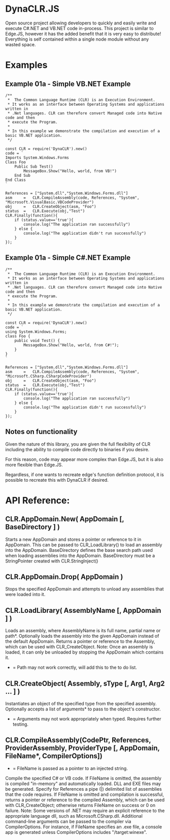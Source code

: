 # DynaCLR.JS

Open source project allowing developers to quickly and easily write and execute C#.NET and VB.NET code in-process. This project is similar to Edge.JS, however it has the added benefit that it is very easy to distribute! Everything is self contained within a single node module without any wasted space.

# Examples

## Example 01a - Simple VB.NET Example

```
/**
 *  The Common Language Runtime (CLR) is an Execution Environment.
 * It works as an interface between Operating Systems and applications written in
 * .Net languages. CLR can therefore convert Managed code into Native code and then
 * execute the Program.
 *
 * In this example we demonstrate the compilation and execution of a basic VB.NET application.
 */
 
const CLR = require('DynaCLR').new()
code = `
Imports System.Windows.Forms
Class Foo
	Public Sub Test()
		MessageBox.Show("Hello, world, from VB!")
	End Sub
End Class
`

References = ["System.dll","System.Windows.Forms.dll"]
asm 	=	CLR.CompileAssembly(code, References, "System", "Microsoft.VisualBasic.VBCodeProvider")
obj 	=	CLR.CreateObject(asm, "Foo")
status	=	CLR.Execute(obj,"Test")
CLR.Finally(function(){
	if (status.value=='true'){
		console.log("The application ran successfully")
	} else {
		console.log("The application didn't run successfully")
	}
});
```

## Example 01a - Simple C#.NET Example

```
/**
 *  The Common Language Runtime (CLR) is an Execution Environment.
 * It works as an interface between Operating Systems and applications written in
 * .Net languages. CLR can therefore convert Managed code into Native code and then
 * execute the Program.
 *
 * In this example we demonstrate the compilation and execution of a basic VB.NET application.
 */
 
const CLR = require('DynaCLR').new()
code = `
using System.Windows.Forms;
class Foo {
	public void Test() {
		MessageBox.Show("Hello, world, from C#!");
	}
}
`

References = ["System.dll","System.Windows.Forms.dll"]
asm 	=	CLR.CompileAssembly(code, References, "System", "Microsoft.CSharp.CSharpCodeProvider")
obj 	=	CLR.CreateObject(asm, "Foo")
status	=	CLR.Execute(obj,"Test")
CLR.Finally(function(){
	if (status.value=='true'){
		console.log("The application ran successfully")
	} else {
		console.log("The application didn't run successfully")
	}
});
```

## Notes on functionality

Given the nature of this library, you are given the full flexibility of CLR including the ability to compile code directly to binaries if you desire.

For this reason, code may appear more complex  than Edge.JS, but it is also more flexible than Edge.JS.

Regardless, if one wants to recreate edge's function definition protocol, it is possible to recreate this with DynaCLR if desired.

# API Reference:

## CLR.AppDomain.New( AppDomain [, BaseDirectory ] )

Starts a new AppDomain and stores a pointer or reference to it in AppDomain. This can be passed to CLR_LoadLibrary() to load an assembly into the AppDomain. BaseDirectory defines the base search path used when loading assemblies into the AppDomain. BaseDirectory must be a StringPointer created with CLR.StringInject()

## CLR.AppDomain.Drop( AppDomain )

Stops the specified AppDomain and attempts to unload any assemblies that were loaded into it.

## CLR.LoadLibrary( AssemblyName [, AppDomain ] )

Loads an assembly, where AssemblyName is its full name, partial name or path*. Optionally loads the assembly into the given AppDomain instead of the default AppDomain. Returns a pointer or reference to the Assembly, which can be used with CLR_CreateObject.
Note: Once an assembly is loaded, it can only be unloaded by stopping the AppDomain which contains it.

* = Path may not work correctly, will add this to the to do list.

## CLR.CreateObject( Assembly, sType [, Arg1, Arg2 ... ] )

Instantiates an object of the specified type from the specified assembly. Optionally accepts a list of arguments* to pass to the object's constructor.

* = Arguments may not work appropriately when typed. Requires further testing.

## CLR.CompileAssembly(CodePtr, References, ProviderAssembly, ProviderType [, AppDomain, FileName*, CompilerOptions])

* = FileName is passed as a pointer to an injected string.

Compile the specified C# or VB code. If FileName is omitted, the assembly is compiled "in-memory" and automatically loaded. DLL and EXE files may be generated. Specify for References a pipe (|) delimited list of assemblies that the code requires. If FileName is omitted and compilation is successful, returns a pointer or reference to the compiled Assembly, which can be used with CLR_CreateObject; otherwise returns FileName on success or 0 on failure.
Note: Some versions of .NET may require an explicit reference to the appropriate language dll, such as Microsoft.CSharp.dll.
Additional command-line arguments can be passed to the compiler via CompilerOptions. For instance, if FileName specifies an .exe file, a console app is generated unless CompilerOptions includes "/target:winexe".

